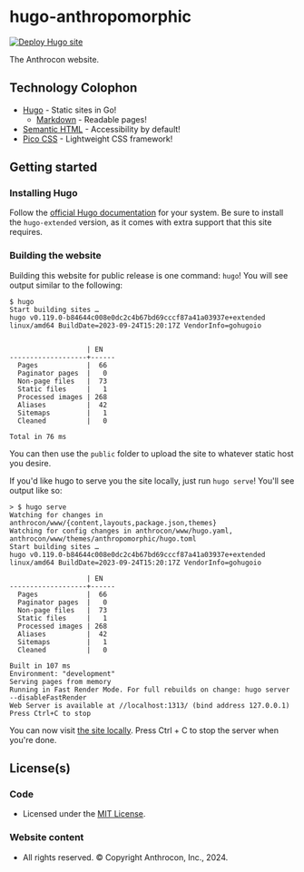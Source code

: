 # hugo-anthropomorphic

[![Deploy Hugo site](https://github.com/Anthrocon/www/actions/workflows/deploy.yaml/badge.svg)](https://github.com/Anthrocon/www/actions/workflows/deploy.yaml)

The Anthrocon website.

## Technology Colophon

- [Hugo](https://gohugo.io/) - Static sites in Go!
  - [Markdown](https://commonmark.org/) - Readable pages!
- [Semantic HTML](https://en.wikipedia.org/wiki/Semantic_HTML) - Accessibility by default!
- [Pico CSS](https://picocss.com/) - Lightweight CSS framework!

## Getting started

### Installing Hugo

Follow the [official Hugo documentation](https://gohugo.io/installation/) for your system.
Be sure to install the `hugo-extended` version, as it comes with extra support that this site requires.

### Building the website

Building this website for public release is one command: `hugo`!
You will see output similar to the following:

```
$ hugo
Start building sites …
hugo v0.119.0-b84644c008e0dc2c4b67bd69cccf87a41a03937e+extended linux/amd64 BuildDate=2023-09-24T15:20:17Z VendorInfo=gohugoio


                   | EN
-------------------+------
  Pages            |  66
  Paginator pages  |   0
  Non-page files   |  73
  Static files     |   1
  Processed images | 268
  Aliases          |  42
  Sitemaps         |   1
  Cleaned          |   0

Total in 76 ms
```

You can then use the `public` folder to upload the site to whatever static host you desire.

If you'd like hugo to serve you the site locally, just run `hugo serve`!
You'll see output like so:

```
> $ hugo serve
Watching for changes in anthrocon/www/{content,layouts,package.json,themes}
Watching for config changes in anthrocon/www/hugo.yaml, anthrocon/www/themes/anthropomorphic/hugo.toml
Start building sites …
hugo v0.119.0-b84644c008e0dc2c4b67bd69cccf87a41a03937e+extended linux/amd64 BuildDate=2023-09-24T15:20:17Z VendorInfo=gohugoio

                   | EN
-------------------+------
  Pages            |  66
  Paginator pages  |   0
  Non-page files   |  73
  Static files     |   1
  Processed images | 268
  Aliases          |  42
  Sitemaps         |   1
  Cleaned          |   0

Built in 107 ms
Environment: "development"
Serving pages from memory
Running in Fast Render Mode. For full rebuilds on change: hugo server --disableFastRender
Web Server is available at //localhost:1313/ (bind address 127.0.0.1)
Press Ctrl+C to stop
```

You can now visit [the site locally](http://localhost:1313/).
Press Ctrl + C to stop the server when you're done.

## License(s)

### Code

- Licensed under the [MIT License](themes/anthropomorphic/LICENSE).

### Website content

- All rights reserved. © Copyright Anthrocon, Inc., 2024.
